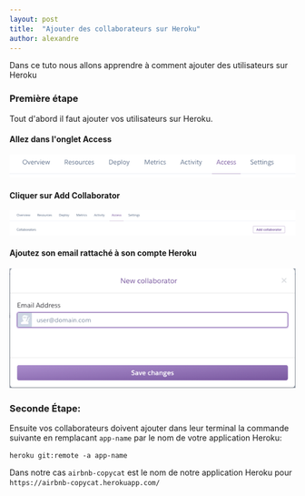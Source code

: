 ```yaml
---
layout: post
title:  "Ajouter des collaborateurs sur Heroku"
author: alexandre
---
```


Dans ce tuto nous allons apprendre à comment ajouter des utilisateurs sur Heroku

### Première étape

Tout d'abord il faut ajouter vos utilisateurs sur Heroku.

#### Allez dans l'onglet Access

![Allez dans l'onglet Access](/images/posts/heroku-tabs.png)

#### Cliquer sur Add Collaborator

![Cliquer sur Add Collaborator](/images/posts/heroku-button.png)

#### Ajoutez son email rattaché à son compte Heroku

![Ajoutez son email rattaché à son compte Heroku](/images/posts/heroku-email.png)

### Seconde Étape:

Ensuite vos collaborateurs doivent ajouter dans leur terminal la commande suivante en remplacant `app-name` par le nom de votre application Heroku:

```
heroku git:remote -a app-name
```

Dans notre cas `airbnb-copycat` est le nom de notre application Heroku pour `https://airbnb-copycat.herokuapp.com/`
